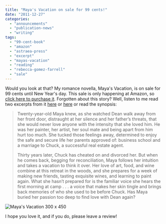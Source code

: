 ```yaml
---
title: "Maya's Vacation on sale for 99 cents!"
date: "2011-12-27"
categories:
  - "announcements"
  - "publication-news"
  - "writing"
tags:
  - "99-cent-book"
  - "amazon"
  - "astraea-press"
  - "excerpt"
  - "mayas-vacation"
  - "reading"
  - "rebecca-gomez-farrell"
  - "sale"
---
```


Would you look at that? My romance novella, Maya's Vacation, is on sale for 99 cents until New Year's day. This sale is only happening at Amazon, so [click here to purchase it](http://www.amazon.com/Mayas-Vacation-ebook/dp/B004UB1REI/ref=sr_1_1?s=books&ie=UTF8&qid=1325015069&sr=1-1 "Maya's Vacation buy link"). Forgotten about this story? Well, listen to me read two excerpts from it [here](/blog/2011/03/maya%E2%80%99s-vacation-reading-1/ "Maya's Vacation clip") or [here](/blog/2011/03/mayas-vacation-reading-2/ "Maya's Vacation Excerpt") or read the synopsis:

> Twenty-year-old Maya knew, as she watched Dean walk away from her front door, distraught at her silence and her father’s threats, that she would never love anyone with the intensity that she loved him. He was her painter, her artist, her soul mate and being apart from him hurt too much. She tucked those feelings away, determined to enjoy the safe and secure life her parents approved of: business school and a marriage to Chuck, a successful real estate agent.
>
> Thirty years later, Chuck has cheated on and divorced her. But when he comes back, begging for reconciliation, Maya follows her intuition and takes a vacation to think it over. Her love of art, food, and wine combine at this retreat in the woods, and she prepares for a week of making new friends, tasting exquisite wines, and learning to paint again. What she hasn’t prepared for is the familiar voice she hears the first morning at camp . . . a voice that makes her skin tingle and brings back memories of who she used to be before Chuck. Has Maya buried her passion too deep to find love with Dean again?

![Maya's Vacation 300 x 450](https://d2ypg8o05lff0b.cloudfront.net/wp-content/uploads/sites/3/2012/05/Mayas-Vacation-300-x-450.jpg)

I hope you love it, and if you do, please leave a review!
